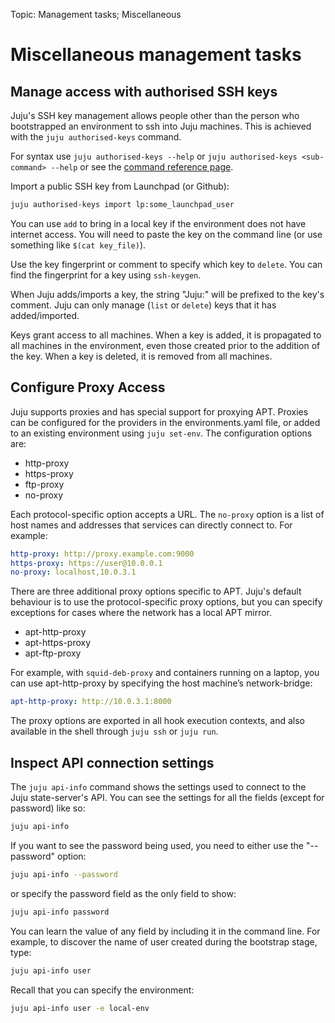 Topic: Management tasks; Miscellaneous 

# Miscellaneous management tasks


## Manage access with authorised SSH keys

Juju's SSH key management allows people other than the person who bootstrapped
an environment to ssh into Juju machines. This is achieved with the
`juju authorised-keys` command.

For syntax use `juju authorised-keys --help` or `juju authorised-keys
<sub-command> --help` or see the
[command reference page](./commands.html#user).

Import a public SSH key from Launchpad (or Github):

```bash
juju authorised-keys import lp:some_launchpad_user
```

You can use `add` to bring in a local key if the environment does not have
internet access. You will need to paste the key on the command line (or use
something like `$(cat key_file)`).

Use the key fingerprint or comment to specify which key to `delete`. You can
find the fingerprint for a key using `ssh-keygen`.

When Juju adds/imports a key, the string "Juju:" will be prefixed to the key's
comment. Juju can only manage (`list` or `delete`) keys that it has
added/imported.

Keys grant access to all machines. When a key is added, it is propagated to all
machines in the environment, even those created prior to the addition of the
key. When a key is deleted, it is removed from all machines.


## Configure Proxy Access

Juju supports proxies and has special support for proxying APT. Proxies can be
configured for the providers in the environments.yaml file, or added to an
existing environment using `juju set-env`. The configuration options are:

- http-proxy
- https-proxy
- ftp-proxy
- no-proxy

Each protocol-specific option accepts a URL. The `no-proxy` option is a list of
host names and addresses that services can directly connect to. For example:

```yaml
http-proxy: http://proxy.example.com:9000
https-proxy: https://user@10.0.0.1
no-proxy: localhost,10.0.3.1
```

There are three additional proxy options specific to APT. Juju's default
behaviour is to use the protocol-specific proxy options, but you can specify
exceptions for cases where the network has a local APT mirror.

- apt-http-proxy
- apt-https-proxy
- apt-ftp-proxy

For example, with `squid-deb-proxy` and containers running on a laptop, you can
use apt-http-proxy by specifying the host machine’s network-bridge:

```yaml
apt-http-proxy: http://10.0.3.1:8000
```

The proxy options are exported in all hook execution contexts, and also
available in the shell through `juju ssh` or `juju run`.


## Inspect API connection settings

The `juju api-info` command shows the settings used to connect to the Juju
state-server's API. You can see the settings for all the fields (except for
password) like so:

```bash
juju api-info
```

If you want to see the password being used, you need to either use the
"--password" option:

```bash
juju api-info --password
```

or specify the password field as the only field to show:

```bash
juju api-info password
```

You can learn the value of any field by including it in the command line. For
example, to discover the name of user created during the bootstrap stage, type:

```bash
juju api-info user
```

Recall that you can specify the environment:

```bash
juju api-info user -e local-env
```

